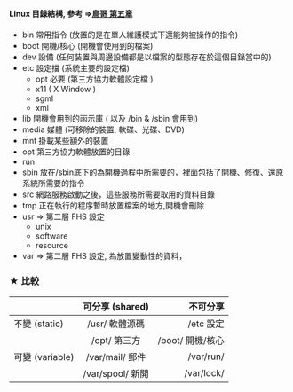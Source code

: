 #### Linux 目錄結構, 參考 =>[鳥哥 第五章](http://linux.vbird.org/linux_basic/0210filepermission.php)
* bin 常用指令 (放置的是在單人維護模式下還能夠被操作的指令)
* boot 開機/核心 (開機會使用到的檔案)
* dev 設備 (任何裝置與周邊設備都是以檔案的型態存在於這個目錄當中的)
* etc 設定擋 (系統主要的設定檔)
  * opt 必要 (第三方協力軟體設定檔 )
  * x11 ( X Window )
  * sgml 
  * xml
* lib 開機會用到的函示庫 ( 以及 /bin & /sbin 會用到)
* media 媒體 (可移除的裝置, 軟碟、光碟、DVD)
* mnt 掛載某些額外的裝置
* opt 第三方協力軟體放置的目錄
* run
* sbin 放在/sbin底下的為開機過程中所需要的，裡面包括了開機、修復、還原系統所需要的指令
* src 網路服務啟動之後，這些服務所需要取用的資料目錄
* tmp 正在執行的程序暫時放置檔案的地方,開機會刪除
* usr => 第二層 FHS 設定
  * unix
  * software
  * resource
* var => 第二層 FHS 設定, 為放置變動性的資料，

### ★ 比較
|   | 可分享 (shared) | 不可分享 |
|:------------------|:-----------------:|----------------:|
|不變 (static)       |/usr/ 軟體源碼      |/etc  設定        |
||/opt/ 第三方                           |/boot/ 開機/核心   |
|可變 (variable)     |/var/mail/ 郵件     |/var/run/        |
||/var/spool/ 新開                       |/var/lock/       |
